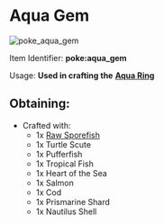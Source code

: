 # Aqua Gem

![poke\_aqua\_gem](https://github.com/ItsMePok/PFE/assets/136857747/7cac49d0-bdf8-4827-a80e-663065c5a6fd)

Item Identifier: **poke:aqua\_gem**

Usage: **Used in crafting the** [**Aqua Ring**](https://github.com/ItsMePok/PFE/wiki/Aqua-Ring)

## Obtaining:

* Crafted with:
  * 1x [Raw Sporefish](https://github.com/ItsMePok/PFE/wiki/Raw-Sporefish)
  * 1x Turtle Scute
  * 1x Pufferfish
  * 1x Tropical Fish
  * 1x Heart of the Sea
  * 1x Salmon
  * 1x Cod
  * 1x Prismarine Shard
  * 1x Nautilus Shell
